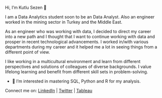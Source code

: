 Hi, I’m Kutlu Sezen 👋

I am a Data Analytics student soon to be an Data Analyst. Also an engineer worked in the mining sector in Turkey and the Middle East.

As an engineer who was working with data, I decided to direct my career into a new path and I thought that I want to continue working with data and prosper in recent technological advancements. I worked in/with various departments during my career and it helped me a lot in seeing things from a different point of view.

I like working in a multicultural environment and learn from different perspectives and solutions of colleagues of diverse backgrounds.
I value lifelong learning and benefit from different skill sets in problem-solving.

- 👀 I’m interested in mastering SQL, Python and R for my analysis.

Connect me on: 
[LinkedIn](https://www.linkedin.com/in/kutlusezen/) | [Twitter](https://twitter.com/ktlszn) | [Tableau](https://public.tableau.com/profile/kutlu#!/)



<!---
ktlszn/ktlszn is a ✨ special ✨ repository because its `README.md` (this file) appears on your GitHub profile.
You can click the Preview link to take a look at your changes.
--->
